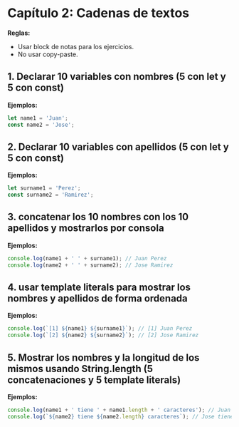 # Capítulo 2: Cadenas de textos

**Reglas:**
- Usar block de notas para los ejercicios.
- No usar copy-paste.

## 1. Declarar 10 variables con nombres (5 con let y 5 con const)

**Ejemplos:**
```javascript
let name1 = 'Juan';
const name2 = 'Jose';
```

## 2. Declarar 10 variables con apellidos (5 con let y 5 con const)

**Ejemplos:**
```javascript
let surname1 = 'Perez';
const surname2 = 'Ramirez';
```

## 3. concatenar los 10 nombres con los 10 apellidos y mostrarlos por consola

**Ejemplos:**
```javascript
console.log(name1 + ' ' + surname1); // Juan Perez
console.log(name2 + ' ' + surname2); // Jose Ramirez
```

## 4. usar template literals para mostrar los nombres y apellidos de forma ordenada

**Ejemplos:**
```javascript
console.log(`[1] ${name1} ${surname1}`); // [1] Juan Perez
console.log(`[2] ${name2} ${surname2}`); // [2] Jose Ramirez
```

## 5. Mostrar los nombres y la longitud de los mismos usando String.length (5 concatenaciones y 5 template literals) 

**Ejemplos:**
```javascript
console.log(name1 + ' tiene ' + name1.length + ' caracteres'); // Juan tiene 4 caracteres
console.log(`${name2} tiene ${name2.length} caracteres`); // Jose tiene 4 caracteres
```